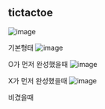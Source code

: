 
## tictactoe
![image](https://github.com/jung-chaewon/tictactoe/assets/131144717/09f515c0-3414-4af4-8895-221c8168133d)

기본형태
![image](https://github.com/jung-chaewon/tictactoe/assets/131144717/c447c9ba-f9dc-4fac-b7b3-93f37ec3c685)

O가 먼저 완성했을때
![image](https://github.com/jung-chaewon/tictactoe/assets/131144717/086721b3-fb14-4dae-a1bd-bbe02f20097f)

X가 먼저 완성했을때
![image](https://github.com/jung-chaewon/tictactoe/assets/131144717/483a86ed-d472-46d6-b532-056e888a2645)

비겼을때

